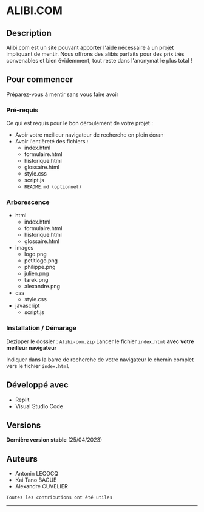 # ALIBI.COM

## Description

Alibi.com est un site pouvant apporter l'aide nécessaire à un projet impliquant de mentir. Nous offrons des alibis parfaits pour des prix très convenables et bien évidemment, tout reste dans l'anonymat le plus total !

## Pour commencer

Préparez-vous à mentir sans vous faire avoir

### Pré-requis

Ce qui est requis pour le bon déroulement de votre projet :

* Avoir votre meilleur navigateur de recherche en plein écran
* Avoir l'entièreté des fichiers :
  * index.html
  * formulaire.html
  * historique.html
  * glossaire.html
  * style.css
  * script.js
  * `README.md (optionnel)`

### Arborescence

- html
  - index.html
  - formulaire.html
  - historique.html
  - glossaire.html
- images
  - logo.png
  - petitlogo.png
  - philippe.png
  - julien.png
  - tarek.png
  - alexandre.png
- css
  - style.css
- javascript
  - script.js

### Installation / Démarage

Dezipper le dossier : `Alibi-com.zip`
Lancer le fichier `index.html` **avec votre meilleur navigateur**

Indiquer dans la barre de recherche de votre navigateur le chemin complet vers le fichier `index.html`

## Développé avec

* Replit
* Visual Studio Code

## Versions

**Dernière version stable** (25/04/2023)

## Auteurs

* Antonin LECOCQ
* Kai Tano BAGUE
* Alexandre CUVELIER

`Toutes les contributions ont été utiles`

---